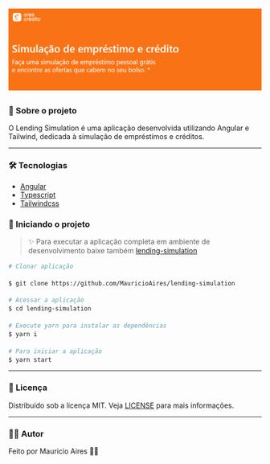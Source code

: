 <h1 align="center">
    <img src="./.github/assets/cover.png">
</h1>

### 🎉 Sobre o projeto

O Lending Simulation é uma aplicação desenvolvida utilizando Angular e Tailwind, dedicada à simulação de empréstimos e créditos.

---

### 🛠️ Tecnologias

- [Angular](https://angular.io/)
- [Typescript](https://www.typescriptlang.org/)
- [Tailwindcss](https://tailwindcss.com/)

### 🚀 Iniciando o projeto

> ✨ Para executar a aplicação completa em ambiente de desenvolvimento baixe também [lending-simulation](https://github.com/MauricioAires/lending-simulation)

```sh
# Clonar aplicação

$ git clone https://github.com/MauricioAires/lending-simulation

# Acessar a aplicação
$ cd lending-simulation

# Execute yarn para instalar as dependências
$ yarn i

# Para iniciar a aplicação
$ yarn start

```

---

### 📝 Licença

Distribuído sob a licença MIT.
Veja [LICENSE](LICENSE) para mais informações.

---

### 👨‍💻 Autor

Feito por Mauricio Aires 👋🏽
